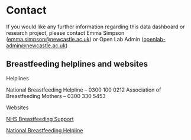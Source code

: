 # Contact

If you would like any further information regarding this data dashboard or research project, please contact Emma Simpson (emma.simpson@newcastle.ac.uk) or Open Lab Admin (openlab-admin@newcastle.ac.uk)

## Breastfeeding helplines and websites

Helplines

National Breastfeeding Helpline – 0300 100 0212
Association of Breastfeeding Mothers – 0300 330 5453

Websites 

[NHS Breastfeeding Support](https://www.nhs.uk/conditions/pregnancy-and-baby/breastfeeding-help-support/)

[National Breastfeeding Helpline](https://www.nationalbreastfeedinghelpline.org.uk/)

